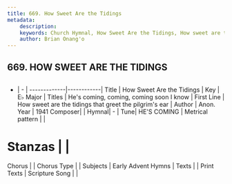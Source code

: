 ```yaml
---
title: 669. How Sweet Are the Tidings
metadata:
    description: 
    keywords: Church Hymnal, How Sweet Are the Tidings, How sweet are the tidings that greet the pilgrim&#039;s ear, He's coming, coming, coming soon I know
    author: Brian Onang'o
---
```



## 669. HOW SWEET ARE THE TIDINGS

```txt

```

- |   -  |
-------------|------------|
Title | How Sweet Are the Tidings |
Key | E♭ Major |
Titles | He's coming, coming, coming soon I know |
First Line | How sweet are the tidings that greet the pilgrim&#039;s ear |
Author | Anon.
Year | 1941
Composer|  |
Hymnal|  - |
Tune| HE&#039;S COMING |
Metrical pattern | |
# Stanzas |  |
Chorus |  |
Chorus Type |  |
Subjects | Early Advent Hymns |
Texts |  |
Print Texts | 
Scripture Song |  |
  
